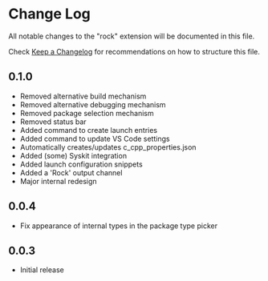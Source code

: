 # Change Log
All notable changes to the "rock" extension will be documented in this file.

Check [Keep a Changelog](http://keepachangelog.com/) for recommendations on how to structure this file.

## 0.1.0
- Removed alternative build mechanism
- Removed alternative debugging mechanism
- Removed package selection mechanism
- Removed status bar
- Added command to create launch entries
- Added command to update VS Code settings
- Automatically creates/updates c_cpp_properties.json
- Added (some) Syskit integration
- Added launch configuration snippets
- Added a 'Rock' output channel
- Major internal redesign

## 0.0.4
- Fix appearance of internal types in the package type picker

## 0.0.3
- Initial release
